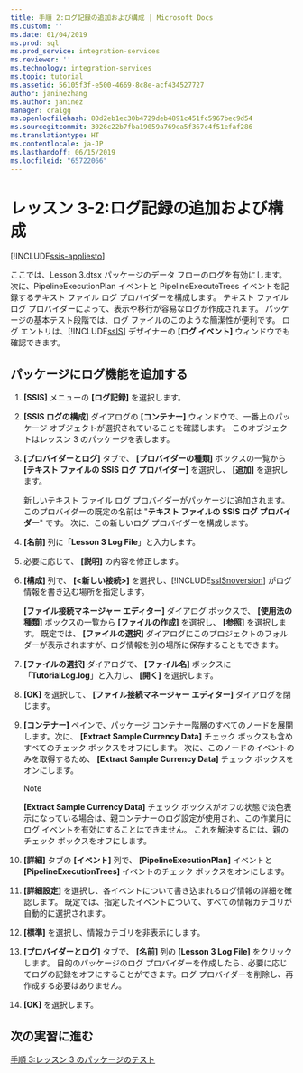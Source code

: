 ```yaml
---
title: 手順 2:ログ記録の追加および構成 | Microsoft Docs
ms.custom: ''
ms.date: 01/04/2019
ms.prod: sql
ms.prod_service: integration-services
ms.reviewer: ''
ms.technology: integration-services
ms.topic: tutorial
ms.assetid: 56105f3f-e500-4669-8c8e-acf434527727
author: janinezhang
ms.author: janinez
manager: craigg
ms.openlocfilehash: 80d2eb1ec30b4729deb4891c451fc5967bec9d54
ms.sourcegitcommit: 3026c22b7fba19059a769ea5f367c4f51efaf286
ms.translationtype: HT
ms.contentlocale: ja-JP
ms.lasthandoff: 06/15/2019
ms.locfileid: "65722066"
---
```

# <a name="lesson-3-2-add-and-configure-logging"></a>レッスン 3-2:ログ記録の追加および構成

[!INCLUDE[ssis-appliesto](../includes/ssis-appliesto-ssvrpluslinux-asdb-asdw-xxx.md)]



ここでは、Lesson 3.dtsx パッケージのデータ フローのログを有効にします。 次に、PipelineExecutionPlan イベントと PipelineExecuteTrees イベントを記録するテキスト ファイル ログ プロバイダーを構成します。 テキスト ファイル ログ プロバイダーによって、表示や移行が容易なログが作成されます。 パッケージの基本テスト段階では、ログ ファイルのこのような簡潔性が便利です。 ログ エントリは、[!INCLUDE[ssIS](../includes/ssis-md.md)] デザイナーの **[ログ イベント]** ウィンドウでも確認できます。  
  
## <a name="add-logging-to-the-package"></a>パッケージにログ機能を追加する  
  
1.  **[SSIS]** メニューの **[ログ記録]** を選択します。  
  
2.  **[SSIS ログの構成]** ダイアログの **[コンテナー]** ウィンドウで、一番上のパッケージ オブジェクトが選択されていることを確認します。 このオブジェクトはレッスン 3 のパッケージを表します。
  
3.  **[プロバイダーとログ]** タブで、 **[プロバイダーの種類]** ボックスの一覧から **[テキスト ファイルの SSIS ログ プロバイダー]** を選択し、 **[追加]** を選択します。  
  
    新しいテキスト ファイル ログ プロバイダーがパッケージに追加されます。このプロバイダーの既定の名前は "**テキスト ファイルの SSIS ログ プロバイダー**" です。 次に、この新しいログ プロバイダーを構成します。  
  
4.  **[名前]** 列に「**Lesson 3 Log File**」と入力します。  
  
5.  必要に応じて、 **[説明]** の内容を修正します。  
  
6.  **[構成]** 列で、 **[\<新しい接続>]** を選択し、[!INCLUDE[ssISnoversion](../includes/ssisnoversion-md.md)] がログ情報を書き込む場所を指定します。  
  
    **[ファイル接続マネージャー エディター]** ダイアログ ボックスで、 **[使用法の種類]** ボックスの一覧から **[ファイルの作成]** を選択し、 **[参照]** を選択します。 既定では、 **[ファイルの選択]** ダイアログにこのプロジェクトのフォルダーが表示されますが、ログ情報を別の場所に保存することもできます。  
  
7.  **[ファイルの選択]** ダイアログで、 **[ファイル名]** ボックスに「**TutorialLog.log**」と入力し、 **[開く]** を選択します。
  
8.  **[OK]** を選択して、 **[ファイル接続マネージャー エディター]** ダイアログを閉じます。  
  
9. **[コンテナー]** ペインで、パッケージ コンテナー階層のすべてのノードを展開します。次に、 **[Extract Sample Currency Data]** チェック ボックスも含めすべてのチェック ボックスをオフにします。 次に、このノードのイベントのみを取得するため、 **[Extract Sample Currency Data]** チェック ボックスをオンにします。  
  
    > [!NOTE]  
    > **[Extract Sample Currency Data]** チェック ボックスがオフの状態で淡色表示になっている場合は、親コンテナーのログ設定が使用され、この作業用にログ イベントを有効にすることはできません。 これを解決するには、親のチェック ボックスをオフにします。
  
10. **[詳細]** タブの **[イベント]** 列で、 **[PipelineExecutionPlan]** イベントと **[PipelineExecutionTrees]** イベントのチェック ボックスをオンにします。  
  
11. **[詳細設定]** を選択し、各イベントについて書き込まれるログ情報の詳細を確認します。 既定では、指定したイベントについて、すべての情報カテゴリが自動的に選択されます。  
  
12. **[標準]** を選択し、情報カテゴリを非表示にします。  
  
13. **[プロバイダーとログ]** タブで、 **[名前]** 列の **[Lesson 3 Log File]** をクリックします。 目的のパッケージのログ プロバイダーを作成したら、必要に応じてログの記録をオフにすることができます。ログ プロバイダーを削除し、再作成する必要はありません。  
  
14. **[OK]** を選択します。  
  
## <a name="go-to-next-task"></a>次の実習に進む  
[手順 3:レッスン 3 のパッケージのテスト](../integration-services/lesson-3-3-testing-the-lesson-3-tutorial-package.md)  
  
